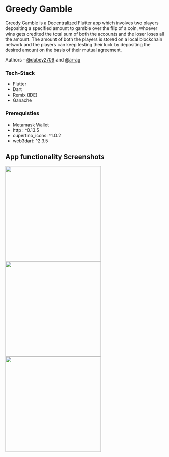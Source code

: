 # Greedy Gamble

Greedy Gamble is a Decentralized Flutter app which involves two players depositing a specified amount to gamble over the flip of a coin, whoever wins gets credited the total sum of both the accounts and the loser loses all the amount. The amount of both the players is stored on a local blockchain network and the players can keep testing their luck by depositing the desired amount on the basis of their mutual agreement. 

Authors - [@dubey2709](https://github.com//dubey2709) and [@ar-ag](https://github.com//ar-ag)

<h3>Tech-Stack</h3>
<ul>
  <li>Flutter</li>
  <li>Dart</li>
  <li>Remix (IDE) </li>
  <li>Ganache</li>
</ul>
  
<h3>Prerequisties</h3>
<ul>
<li>Metamask Wallet</li>
  <li>http : ^0.13.5 </li>
  <li>cupertino_icons: ^1.0.2</li>
  <li>web3dart: ^2.3.5</li>
  </ul>

## App functionality Screenshots
<img src = "https://user-images.githubusercontent.com/96309032/203377903-3b093d41-f426-4614-9083-ff0c1a2f3ce8.png" width = 300></img>
<img src = "https://user-images.githubusercontent.com/96309032/203378131-51e3db05-a3ca-4394-861b-892b963b4b9a.png" width = 300></img>
<img src = "https://user-images.githubusercontent.com/96309032/203378319-aea1e8bd-206c-4f15-a1d3-820bd912181b.png" width = 300></img>
